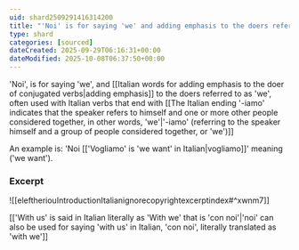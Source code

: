```yaml
---
uid: shard2509291416314200
title: "'Noi' is for saying 'we' and adding emphasis to the doers referred to as 'we', often used with Italian verbs that end with '-iamo'"
type: shard
categories: [sourced]
dateCreated: 2025-09-29T06:16:31+00:00
dateModified: 2025-10-08T06:37:50+00:00
---
```

'Noi', is for saying 'we', and [[Italian words for adding emphasis to the doer of conjugated verbs|adding emphasis]] to the doers referred to as 'we', often used with Italian verbs that end with [[The Italian ending '-iamo' indicates that the speaker refers to himself and one or more other people considered together, in other words, 'we'|'-iamo' (referring to the speaker himself and a group of people considered together, or 'we')]]

An example is: 'Noi [['Vogliamo' is 'we want' in Italian|vogliamo]]' meaning ('we want').
### Excerpt
![[eleftheriouIntroductionItalianignorecopyrightexcerptindex#^xwnm7]]

[['With us' is said in Italian literally as 'With we' that is 'con noi'|'noi' can also be used for saying 'with us' in Italian, 'con noi', literally translated as 'with we']]